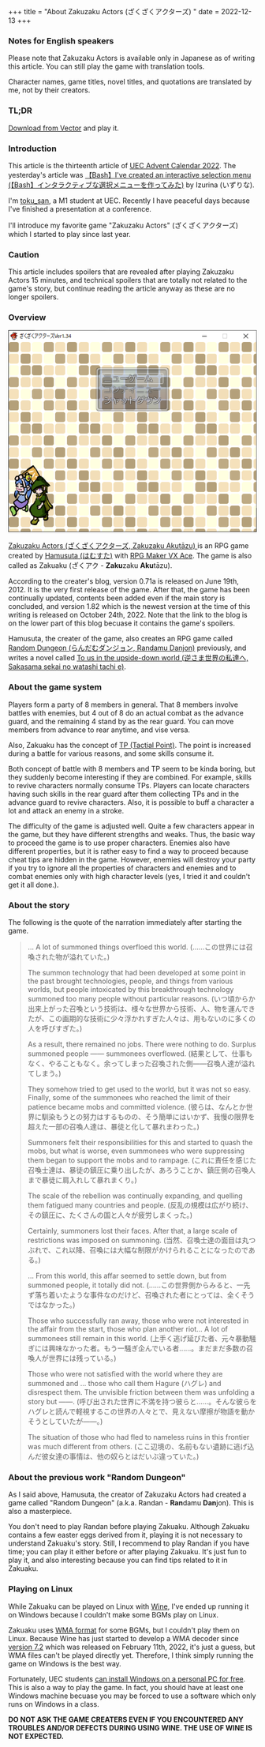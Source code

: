 +++
title = "About Zakuzaku Actors (ざくざくアクターズ) "
date = 2022-12-13
+++

### Notes for English speakers

Please note that Zakuzaku Actors is available only in Japanese as of writing this article. You can still play the game with translation tools.

Character names, game titles, novel titles, and quotations are translated by me, not by their creators.

<!--
### TL;DR
-->

### TL;DR

<!--
[Vectorのダウンロードページ](https://www.vector.co.jp/soft/dl/winnt/game/se508809.html)からダウンロードしてプレイしましょう．
-->

[Download from Vector](https://www.vector.co.jp/soft/dl/winnt/game/se508809.html) and play it.

<!--
### はじめに
-->

### Introduction

<!--
この記事は[UEC Advent Calendar 2022](https://adventar.org/calendars/7581)の13日目の記事です．昨日はいずりなさんによる，[【Bash】インタラクティブな選択メニューを作ってみた](https://izurina.dev/post/uec-advent2022/)でした．
-->

This article is the thirteenth article of [UEC Advent Calendar 2022](https://adventar.org/calendars/7581). The yesterday's article was [【Bash】I've created an interactive selection menu (【Bash】インタラクティブな選択メニューを作ってみた)](https://izurina.dev/post/uec-advent2022/) by Izurina (いずりな).

<!--
現在電通大M1の[toku\_san](https://keybase.io/toku_san/)です．最近学会発表を終えたので，かなり平穏な日々を過ごしています．
-->

I'm [toku\_san](https://keybase.io/toku_san/), a M1 student at UEC. Recently I have peaceful days because I've finished a presentation at a conference.

<!--
この記事では，私が去年からプレイし始めて，いつの間にかハマってしまったゲーム「ざくざくアクターズ」の紹介をしたいと思います．
-->

I'll introduce my favorite game "Zakuzaku Actors" (ざくざくアクターズ) which I started to play since last year.

<!--
### 注意
-->

### Caution

<!--
この記事にはざくざくアクターズを始めからプレイして15分くらいすればわかるネタバレと，ゲームのストーリーには全く関係のない技術的なネタバレが存在します．でもそんなものはやネタバレではないので気にせず読み続けてください．
-->

This article includes spoilers that are revealed after playing Zakuzaku Actors 15 minutes, and technical spoilers that are totally not related to the game's story, but continue reading the article anyway as these are no longer spoilers.

<!--
### 概要
-->

### Overview

<!--
![ざくざくアクターズVer1.82を初回起動した直後のスクリーンショット](top_screenshot.png)
-->

![A screenshot of Zakuzaku Actors Ver 1.82 on the first launch](top_screenshot.png)

<!--
[ざくざくアクターズ](https://www.vector.co.jp/soft/winnt/game/se508809.html)は，[はむすた](https://www.vector.co.jp/vpack/browse/person/an051865.html)氏によって[RPGツクール VX Ace](https://rpgmakerofficial.com/product/products/rpgvxace/index/)で制作されたRPGゲームです．縮めてざくアクとも呼ばれています．
-->

[Zakuzaku Actors (ざくざくアクターズ, Zakuzaku Akuta&#772;zu) ](https://www.vector.co.jp/soft/winnt/game/se508809.html)is an RPG game created by [Hamusuta (はむすた)](https://www.vector.co.jp/vpack/browse/person/an051865.html) with [RPG Maker VX Ace](https://rpgmakerofficial.com/product/products/rpgvxace/index/). The game is also called as Zakuaku (ざくアク - **Zaku**zaku **Aku**ta&#772;zu).

<!--
作者ブログによれば，2012年6月19日にバージョン0.71aが公開されました．これがこのゲームの初めての公開となります．その後更新を続け，メインストーリーが完結したあともコンテンツの追加が続き，この記事の執筆当時最新版であるバージョン1.82が2022年10月24日に公開されました．なお，作者ブログにはゲームのネタバレに相当するコンテンツを含まれているため，リンクはこの記事の下部にあります．
-->

According to the creater's blog, version 0.71a is released on June 19th, 2012. It is the very first release of the game. After that, the game has been continually updated, contents been added even if the main story is concluded, and version 1.82 which is the newest version at the time of this writing is released on October 24th, 2022. Note that the link to the blog is on the lower part of this blog becuase it contains the game's spoilers.

<!--
製作者のはむすた氏はざくアクの他に，[らんだむダンジョン](https://www.vector.co.jp/soft/winnt/game/se482804.html)というRPGゲームを過去に製作しているほか，[逆さま世界の私達へ](https://www.pixiv.net/novel/series/1449123)という小説も執筆しています．
-->

Hamusuta, the creater of the game, also creates an RPG game called [Random Dungeon (らんだむダンジョン, Randamu Danjon)](https://www.vector.co.jp/soft/winnt/game/se482804.html) previously, and writes a novel called [To us in the upside-down world (逆さま世界の私達へ, Sakasama sekai no watashi tachi e)](https://www.pixiv.net/novel/series/1449123).

<!--
### ゲームシステムに関して
-->

### About the game system

<!--
ざくアクでは原則8人のパーティーを組みます．戦闘にも8人が関わりますが，そのうち4人が前衛として実際の戦闘を行い，残りの4人は後衛として待機します．ただし，いつでもメンバーを前衛あるいは後衛に移すことが可能です．
-->

Players form a party of 8 members in general. That 8 members involve battles with enemies, but 4 out of 8 do an actual combat as the advance guard, and the remaining 4 stand by as the rear guard. You can move members from advance to rear anytime, and vise versa.

<!--
また，ざくアクでは[TP（Tactical Point）](https://tkool.jp/mv/course/03.html)という概念が存在します．これは戦闘中に様々な状況下でたまるものですが，一部の技能はこれを消費します．
-->

Also, Zakuaku has the concept of [TP (Tactial Point)](https://tkool.jp/mv/course/03.html). The point is increased during a battle for various reasons, and some skills consume it.

<!--
8人制バトルとTPという概念は単独で見ると地味ですが，この2つが組み合わさるとかなり興味深くなります．例えば蘇生技は概してTPを消費するため，そのような技を持ったキャラクターがTPをためたら後衛に配置し，蘇生するタイミングで前衛に戻すといったことが可能になります．またバフ技を大量に掛けて一撃で突破するという方法も考えられます．
-->

Both concept of battle with 8 members and TP seem to be kinda boring, but they suddenly become interesting if they are combined. For example, skills to revive characters normally consume TPs. Players can locate characters having such skills in the rear guard after them collecting TPs and in the advance guard to revive characters. Also, it is possible to  buff a character a lot and attack an enemy in a stroke.

<!--
難易度は絶妙です．操作キャラクターはかなりの数が登場しますが，得意不得意はキャラクターによって異なるため，キャラクターを使い分けて攻略することが基本となっています．また敵の性質もやはりそれぞれ異なりますが，ゲーム中に攻略のための誘導が存在するため，かなり親切設計になっています．ただし敵味方の特徴を無視したゴリ押しをしようとすると，レベルがいくら高くても死にます（死にました）．
-->

The difficulty of the game is adjusted well. Quite a few characters appear in the game, but they have different strengths and weaks. Thus, the basic way to proceed the game is to use proper characters. Enemies also have different properties, but it is rather easy to find a way to proceed because cheat tips are hidden in the game. However, enemies will destroy your party if you try to ignore all the properties of characters and enemies and to combat enemies only with high character levels (yes, I tried it and couldn't get it all done.).

<!--
### ストーリーに関して
-->

### About the story

<!--
次に，ゲーム開始直後のナレーションを引用します．
-->

The following is the quote of the narration immediately after starting the game.

<!--
> ……この世界には召喚された物が溢れていた。
>
> いつ頃からか出来上がった召喚という技術は、様々な世界から技術、人、物を運んできたが、この画期的な技術に少々浮かれすぎた人々は、用もないのに多くの人を呼びすぎた。
>
> 結果として、仕事もなく、やることもなく。余ってしまった召喚された側――召喚人達が溢れてしまう。
>
> 彼らは、なんとか世界に馴染もうとの努力はするものの、そう簡単にはいかず、我慢の限界を超えた一部の召喚人達は、暴徒と化して暴れまわった。
>
> これに責任を感じた召喚士達は、暴徒の鎮圧に乗り出したが、あろうことか、鎮圧側の召喚人まで暴徒に肩入れして暴れまくり。
>
> 反乱の規模は広がり続け、その鎮圧に、たくさんの国と人々が疲労しまくった。
>
> 当然、召喚士達の面目は丸つぶれで、これ以降、召喚には大幅な制限がかけられることになったのである。
>
> ……この世界側からみると、一先ず落ち着いたような事件なのだけど、召喚された者にとっては、全くそうではなかった。
>
> 上手く逃げ延びた者、元々暴動騒ぎには興味なかった者。もう一騒ぎ企んでいる者……。まだまだ多数の召喚人が世界には残っている。
>
> 呼び出された世界に不満を持つ彼らと……。そんな彼らをハグレと読んで軽視するこの世界の人々とで、見えない摩擦が物語を動かそうとしていたが――。
>
> ここ辺境の、名前もない遺跡に逃げ込んだ彼女達の事情は、他の奴らとはだいぶ違っていた。
-->

> ... A lot of summoned things overfloed this world. (……この世界には召喚された物が溢れていた。)
>
> The summon technology that had been developed at some point in the past brought technologies, people, and things from various worlds, but people intoxicated by this breakthrough technology summoned too many people without particular reasons. (いつ頃からか出来上がった召喚という技術は、様々な世界から技術、人、物を運んできたが、この画期的な技術に少々浮かれすぎた人々は、用もないのに多くの人を呼びすぎた。)
>
> As a result, there remained no jobs. There were nothing to do. Surplus summoned people ―― summonees overflowed. (結果として、仕事もなく、やることもなく。余ってしまった召喚された側――召喚人達が溢れてしまう。)
>
> They somehow tried to get used to the world, but it was not so easy. Finally, some of the summonees who reached the limit of their patience became mobs and committed violence. (彼らは、なんとか世界に馴染もうとの努力はするものの、そう簡単にはいかず、我慢の限界を超えた一部の召喚人達は、暴徒と化して暴れまわった。)
>
> Summoners felt their responsibilities for this and started to quash the mobs, but what is worse, even summonees who were suppressing them began to support the mobs and to rampage. (これに責任を感じた召喚士達は、暴徒の鎮圧に乗り出したが、あろうことか、鎮圧側の召喚人まで暴徒に肩入れして暴れまくり。)
>
> The scale of the rebellion was continually expanding, and quelling them fatigued many countries and people. (反乱の規模は広がり続け、その鎮圧に、たくさんの国と人々が疲労しまくった。)
>
> Certainly, summoners lost their faces. After that, a large scale of restrictions was imposed on summoning. (当然、召喚士達の面目は丸つぶれで、これ以降、召喚には大幅な制限がかけられることになったのである。)
>
> ... From this world, this affar seemed to settle down, but from summoned people, it totally did not. (……この世界側からみると、一先ず落ち着いたような事件なのだけど、召喚された者にとっては、全くそうではなかった。)
>
> Those who successfully ran away, those who were not interested in the affair from the start, those who plan another riot... A lot of summonees still remain in this world. (上手く逃げ延びた者、元々暴動騒ぎには興味なかった者。もう一騒ぎ企んでいる者……。まだまだ多数の召喚人が世界には残っている。)
>
> Those who were not satisfied with the world where they are summoned and ... those who call them Hagure (ハグレ) and disrespect them. The unvisible friction between them was unfolding a story but ――. (呼び出された世界に不満を持つ彼らと……。そんな彼らをハグレと読んで軽視するこの世界の人々とで、見えない摩擦が物語を動かそうとしていたが――。)
>
> The situation of those who had fled to nameless ruins in this frontier was much different from others. (ここ辺境の、名前もない遺跡に逃げ込んだ彼女達の事情は、他の奴らとはだいぶ違っていた。)

<!--
### 前作「らんだむダンジョン」に関して
-->

### About the previous work "Random Dungeon"

<!--
前述の通り，ざくアクの製作者であるはむすた氏は，過去にらんだむダンジョン（通称らんダン）というゲームを製作しています．こちらもかなりの大作です．
-->

As I said above, Hamusuta, the creator of Zakuzaku Actors had created a game called "Random Dungeon" (a.k.a. Randan - **Ran**damu **Dan**jon). This is also a masterpiece.

<!--
ざくアクをプレイするにあたってらんダンを予めプレイする必要はありません．ざくアクにはらんダンのネタがいくつか用いられていますが，らんダンをやっていないからといって，ざくアクのストーリーが全く解らなくなるということはありません．それでももし時間があればらんダンもプレイすることをおすすめします．ざくアクの前にやっても，あとにやっても構いません．らんダン自体面白いですし，ざくアクに含まているネタがわかって結構楽しいです．
-->

You don't need to play Randan before playing Zakuaku. Although Zakuaku contains a few easter eggs derived from it, playing it is not necessary to understand Zakuaku's story. Still, I recommend to play Randan if you have time; you can play it either before or after playing Zakuaku. It's just fun to play it, and also interesting because you can find tips related to it in Zakuaku.

<!--
### Linuxでのプレイに関して
-->

### Playing on Linux

<!--
[Wine](https://www.winehq.org/)を用いればざくアクをLinuxでプレイすることはできますが，私自身は一部のBGMを再生させることができず，結局Windows上で動かすことにしました．
-->

While Zakuaku can be played on Linux with [Wine](https://www.winehq.org/), I've ended up running it on Windows because I couldn't make some BGMs play on Linux.

<!--
ざくアクには[WMA形式](https://ja.wikipedia.org/wiki/Windows_Media_Audio)の音源が用いられていますが，この形式で保存されているBGMを鳴らすことができませんでした．Wineでは2022年2月11日に公開された[バージョン7.2](https://www.winehq.org/announce/7.2)でWMAデコーダの開発が開始されたばかりなため，あくまで推測ですが，まだWMAを直接鳴らすことが出来ないのかなと考えています．従って素直にWindows上でプレイするほうが得策だと思います．
-->

Zakuaku uses [WMA format](https://ja.wikipedia.org/wiki/Windows_Media_Audio) for some BGMs, but I couldn't play them on Linux. Because Wine has just started to develop a WMA decoder since [version 7.2](https://www.winehq.org/announce/7.2) which was released on February 11th, 2022, it's just a guess, but WMA files can't be played directly yet. Therefore, I think simply running the game on Windows is the best way.

<!--
幸いにして，電通大の学生は[無料で個人PCにWindowsをインストールすることができます](https://www.cc.uec.ac.jp/ug/ja/license/ms/personal/kivuto/index.html)．これを利用するのも一つの手です．実際これ以外にも，例えば授業中にWindowsでしか動かないソフトウェアの利用を強いられることがありますし，Windowsマシンは一台あったほうが良いです．
-->

Fortunately, UEC students [can install Windows on a personal PC for free](https://www.cc.uec.ac.jp/ug/ja/license/ms/personal/kivuto/index.html). This is also a way to play the game. In fact, you should have at least one Windows machine becuase you may be forced to use a software which only runs on Windows in a class.

<!--
**Wineを利用したことによるトラブルや不具合に関してゲームの製作者に問い合わせないでください．Wineの使用は開発側の想定環境ではありません．**
-->

**DO NOT ASK THE GAME CREATERS EVEN IF YOU ENCOUNTERED ANY TROUBLES AND/OR DEFECTS DURING USING WINE. THE USE OF WINE IS NOT EXPECTED.**
